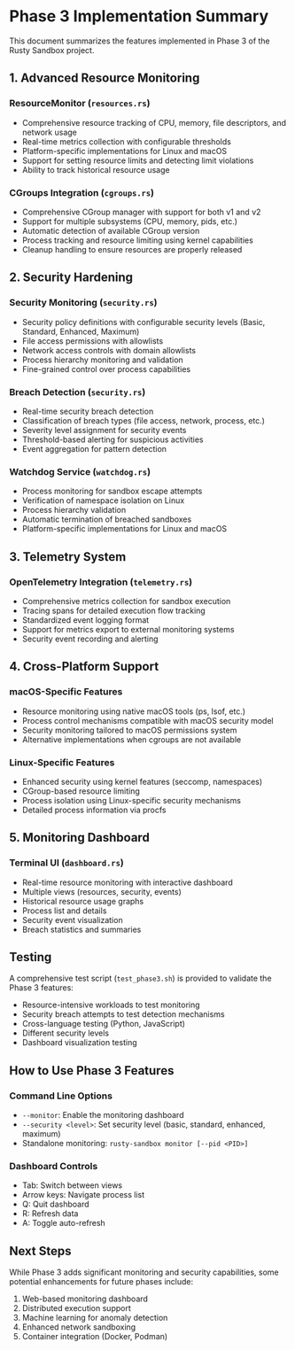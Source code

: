 # Phase 3 Implementation Summary

This document summarizes the features implemented in Phase 3 of the Rusty Sandbox project.

## 1. Advanced Resource Monitoring

### ResourceMonitor (`resources.rs`)
- Comprehensive resource tracking of CPU, memory, file descriptors, and network usage
- Real-time metrics collection with configurable thresholds
- Platform-specific implementations for Linux and macOS
- Support for setting resource limits and detecting limit violations
- Ability to track historical resource usage

### CGroups Integration (`cgroups.rs`)
- Comprehensive CGroup manager with support for both v1 and v2
- Support for multiple subsystems (CPU, memory, pids, etc.)
- Automatic detection of available CGroup version
- Process tracking and resource limiting using kernel capabilities
- Cleanup handling to ensure resources are properly released

## 2. Security Hardening

### Security Monitoring (`security.rs`)
- Security policy definitions with configurable security levels (Basic, Standard, Enhanced, Maximum)
- File access permissions with allowlists
- Network access controls with domain allowlists
- Process hierarchy monitoring and validation
- Fine-grained control over process capabilities

### Breach Detection (`security.rs`)
- Real-time security breach detection
- Classification of breach types (file access, network, process, etc.)
- Severity level assignment for security events
- Threshold-based alerting for suspicious activities
- Event aggregation for pattern detection

### Watchdog Service (`watchdog.rs`)
- Process monitoring for sandbox escape attempts
- Verification of namespace isolation on Linux
- Process hierarchy validation
- Automatic termination of breached sandboxes
- Platform-specific implementations for Linux and macOS

## 3. Telemetry System

### OpenTelemetry Integration (`telemetry.rs`)
- Comprehensive metrics collection for sandbox execution
- Tracing spans for detailed execution flow tracking
- Standardized event logging format
- Support for metrics export to external monitoring systems
- Security event recording and alerting

## 4. Cross-Platform Support

### macOS-Specific Features
- Resource monitoring using native macOS tools (ps, lsof, etc.)
- Process control mechanisms compatible with macOS security model
- Security monitoring tailored to macOS permissions system
- Alternative implementations when cgroups are not available

### Linux-Specific Features
- Enhanced security using kernel features (seccomp, namespaces)
- CGroup-based resource limiting
- Process isolation using Linux-specific security mechanisms
- Detailed process information via procfs

## 5. Monitoring Dashboard

### Terminal UI (`dashboard.rs`)
- Real-time resource monitoring with interactive dashboard
- Multiple views (resources, security, events)
- Historical resource usage graphs
- Process list and details
- Security event visualization
- Breach statistics and summaries

## Testing

A comprehensive test script (`test_phase3.sh`) is provided to validate the Phase 3 features:
- Resource-intensive workloads to test monitoring
- Security breach attempts to test detection mechanisms
- Cross-language testing (Python, JavaScript)
- Different security levels
- Dashboard visualization testing

## How to Use Phase 3 Features

### Command Line Options
- `--monitor`: Enable the monitoring dashboard
- `--security <level>`: Set security level (basic, standard, enhanced, maximum)
- Standalone monitoring: `rusty-sandbox monitor [--pid <PID>]`

### Dashboard Controls
- Tab: Switch between views
- Arrow keys: Navigate process list
- Q: Quit dashboard
- R: Refresh data
- A: Toggle auto-refresh

## Next Steps

While Phase 3 adds significant monitoring and security capabilities, some potential enhancements for future phases include:

1. Web-based monitoring dashboard
2. Distributed execution support
3. Machine learning for anomaly detection
4. Enhanced network sandboxing
5. Container integration (Docker, Podman) 